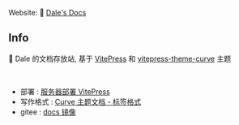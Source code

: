 

Website: 👻 [Dale's Docs](https://docs.dalechu.cn/)


## Info

🎉 Dale 的文档存放站, 基于 [VitePress](https://vitepress.dev/) 和 [vitepress-theme-curve](https://github.com/imsyy/vitepress-theme-curve) 主题

<br/>

- 部署 : [服务器部署 VitePress ](https://docs.dalechu.cn/posts/vp_server)
- 写作格式 : [Curve 主题文档 - 标签格式 ](https://blog.imsyy.top/posts/2024/0307)
- gitee : [docs 镜像](https://gitee.com/dale-chu/docs)

<br/>